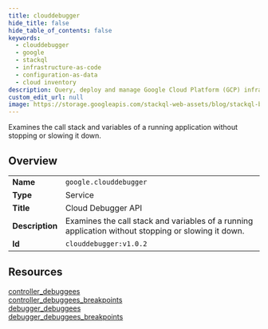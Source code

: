 ```yaml
---
title: clouddebugger
hide_title: false
hide_table_of_contents: false
keywords:
  - clouddebugger
  - google
  - stackql
  - infrastructure-as-code
  - configuration-as-data
  - cloud inventory
description: Query, deploy and manage Google Cloud Platform (GCP) infrastructure and resources using SQL
custom_edit_url: null
image: https://storage.googleapis.com/stackql-web-assets/blog/stackql-blog-post-featured-image.png
---
```

Examines the call stack and variables of a running application without stopping or slowing it down.   
    

## Overview
<table><tbody>
<tr><td><b>Name</b></td><td><code>google.clouddebugger</code></td></tr>
<tr><td><b>Type</b></td><td>Service</td></tr>
<tr><td><b>Title</b></td><td>Cloud Debugger API</td></tr>
<tr><td><b>Description</b></td><td>Examines the call stack and variables of a running application without stopping or slowing it down. </td></tr>
<tr><td><b>Id</b></td><td><code>clouddebugger:v1.0.2</code></td></tr>
</tbody></table>

## Resources
<div class="row">
<div class="providerDocColumn">
<a href="/providers/google/clouddebugger/controller_debuggees/">controller_debuggees</a><br />
<a href="/providers/google/clouddebugger/controller_debuggees_breakpoints/">controller_debuggees_breakpoints</a><br />
</div>
<div class="providerDocColumn">
<a href="/providers/google/clouddebugger/debugger_debuggees/">debugger_debuggees</a><br />
<a href="/providers/google/clouddebugger/debugger_debuggees_breakpoints/">debugger_debuggees_breakpoints</a><br />
</div>
</div>
